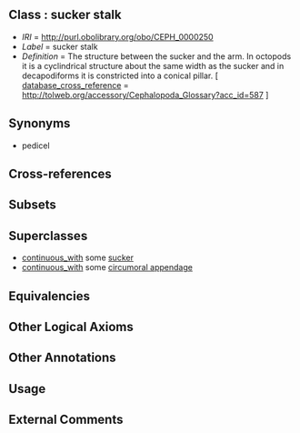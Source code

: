 
## Class : sucker stalk

 * *IRI* = http://purl.obolibrary.org/obo/CEPH_0000250
 * *Label* = sucker stalk
 * *Definition* = The structure between the sucker and the arm. In octopods it is a cyclindrical structure about the same width as the sucker and in decapodiforms it is constricted into a conical pillar. [ [database_cross_reference](../../ef/oboInOwl#hasDbXref.md) = http://tolweb.org/accessory/Cephalopoda_Glossary?acc_id=587 ]

## Synonyms

 * pedicel

## Cross-references


## Subsets


## Superclasses

 * [continuous_with](../../ceph#continuous/th/ceph#continuous_with.md) some [sucker](../../CEPH/48/CEPH_0000248.md)
 * [continuous_with](../../ceph#continuous/th/ceph#continuous_with.md) some [circumoral appendage](../../CEPH/08/CEPH_0000308.md)

## Equivalencies


## Other Logical Axioms


## Other Annotations


## Usage


## External Comments

